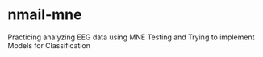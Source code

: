 # nmail-mne

Practicing analyzing EEG data using MNE
Testing and Trying to implement Models for Classification
